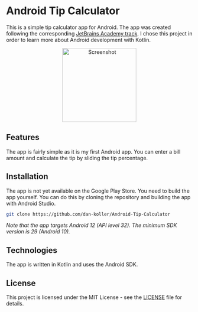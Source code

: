 # Android Tip Calculator

This is a simple tip calculator app for Android. The app was created following the
corresponding [JetBrains Academy track](https://hyperskill.org/projects/158). I chose this project
in order to learn more about Android development with Kotlin.

<p align="center">
    <img src="https://ucarecdn.com/9e2b323f-dd72-4951-b8ea-18f1844d5708/ " width="200" alt="Screenshot">
</p>

## Features

The app is fairly simple as it is my first Android app. You can enter a bill amount and calculate
the tip by sliding the tip percentage.

## Installation

The app is not yet available on the Google Play Store. You need to build the app yourself. You can
do this by cloning the repository and building the app with Android Studio.

```sh
git clone https://github.com/dan-koller/Android-Tip-Calculator
```

_Note that the app targets Android 12 (API level 32). The minimum SDK version is 29 (Android 10)._

## Technologies

The app is written in Kotlin and uses the Android SDK.

## License

This project is licensed under the MIT License - see the [LICENSE](LICENSE) file for details.
